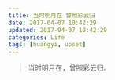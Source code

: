 ```yaml
---
title: 当时明月在 曾照彩云归
date: 2017-04-07 10:42:29
updated: 2017-04-07 10:42:29
categories: Life
tags: [huangyi, upset]
---
```


<blockquote class="blockquote-center">
当时明月在，曾照彩云归。
</blockquote>
